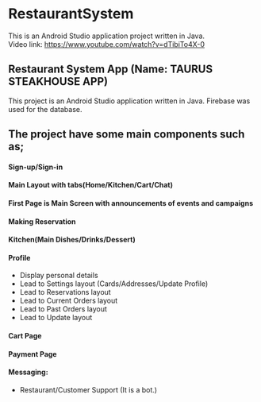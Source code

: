# RestaurantSystem
This is an Android Studio application project written in Java.<br/>
Video link: https://www.youtube.com/watch?v=dTibiTo4X-0<br/>
## Restaurant System App (Name: TAURUS STEAKHOUSE APP)

This project is an Android Studio application written in Java.
Firebase was used for the database.

## The project have some main components such as;
#### Sign-up/Sign-in
#### Main Layout with tabs(Home/Kitchen/Cart/Chat)
#### First Page is Main Screen with announcements of events and campaigns
#### Making Reservation
#### Kitchen(Main Dishes/Drinks/Dessert)
#### Profile
 - Display personal details
 - Lead to Settings layout (Cards/Addresses/Update Profile)
 - Lead to Reservations layout
 - Lead to Current Orders layout
 - Lead to Past Orders layout
 - Lead to Update layout
#### Cart Page
#### Payment Page
#### Messaging: 
- Restaurant/Customer Support (It is a bot.)
